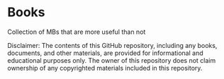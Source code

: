 # Books
Collection of MBs that are more useful than not

Disclaimer:
The contents of this GitHub repository, including any books, documents, and other materials, are provided for informational and educational purposes only. The owner of this repository does not claim ownership of any copyrighted materials included in this repository.


